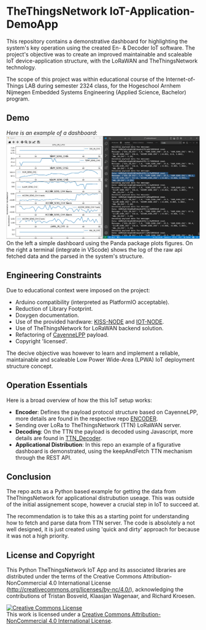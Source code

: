# TheThingsNetwork IoT-Application-DemoApp
This repository contains a demonstrative dashboard for highlighting the system's key operation using the created En- & Decoder IoT software. The project's objective was to create an improved maintainable and scaleable IoT device-application structure, with the LoRaWAN and TheThingsNetwork technology. 

The scope of this project was within educational course of the Internet-of-Things LAB during semester 2324 class, for the Hogeschool Arnhem Nijmegen Embedded Systems Engineering (Applied Science, Bachelor) program. 

## Demo
*Here is an example of a dashboard*: 
![Example of the Dashboard](images/Demo%20APP.png)
On the left a simple dashboard using the Panda package plots figures. On the right a terminal (integrate in VScode) shows the log of the raw api fetched data and the parsed in the system's structure. 

## Engineering Constraints
Due to educational context were imposed on the project: 
- Arduino compatibility (interpreted as PlatformIO acceptable).
- Reduction of Library Footprint.
- Doxygen documentation.
- Use of the provided hardware: [KISS-NODE](https://gitlab.com/wlgrw/han-iot-kiss-lora) and [IOT-NODE](https://gitlab.com/wlgrw/han-iot-node). 
- Use of TheThingsNetwork for LoRaWAN backend solution.
- Refactoring of [CayenneLPP](https://github.com/myDevicesIoT/CayenneLPP) payload.
- Copyright 'licensed'.

The decive objective was however to learn and implement a reliable, maintainable and scaleable Low Power Wide-Area (LPWA) IoT deployment structure concept.   

## Operation Essentials
Here is a broad overview of how the this IoT setup works:
- **Encoder**: Defines the payload protocol structure based on CayenneLPP, more details are found in the respective repo [ENCODER](https://github.com/HAN-IoT-LAB/LoRaWAN-Payload-Sandbox/tree/main).
- Sending over LoRa to TheThingsNetwork (TTN) LoRaWAN server. 
- **Decoding**: On the TTN the payload is decoded using Javascript, more details are found in [TTN_Decoder](https://github.com/HAN-IoT-LAB/TTN-Decoder).
- **Applicational Distribution**: In this repo an example of a figurative dashboard is demonstrated, using the keepAndFetch TTN mechanism through the REST API.

## Conclusion
The repo acts as a Python based example for getting the data from TheThingsNetwork for applicational distrubution useage. This was outside of the initial assignement scope, however a crucial step in IoT to succeed at. 

The recommendation is to take this as a starting point for understanding how to fetch and parse data from TTN server.
The code is absolutely a not well designed, it is just created using 'quick and dirty' approach for because it was not a high priority. 

## License and Copyright
This Python TheThingsNetwork IoT App and its associated libraries are distributed under the terms of the Creative Commons Attribution-NonCommercial 4.0 International License (http://creativecommons.org/licenses/by-nc/4.0/), acknowledging the contributions of Tristan Bosveld, Klaasjan Wagenaar, and Richard Kroesen.

<a rel="license" href="http://creativecommons.org/licenses/by-nc/4.0/"><img alt="Creative Commons License" style="border-width:0" src="https://i.creativecommons.org/l/by-nc/4.0/88x31.png" /></a><br />This work is licensed under a <a rel="license" href="http://creativecommons.org/licenses/by-nc/4.0/">Creative Commons Attribution-NonCommercial 4.0 International License</a>.
